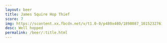```yaml
---
layout: beer
title: James Squire Hop Thief
score: 7
img: https://scontent.xx.fbcdn.net/v/t1.0-0/p480x480/1898087_10152327617588745_1756511326_n.jpg?oh=0873b962873e35cb5c1be60ca4601a46&oe=58D877EB
desc: Well hopped
permalink: /beer/:title.html
---
```

